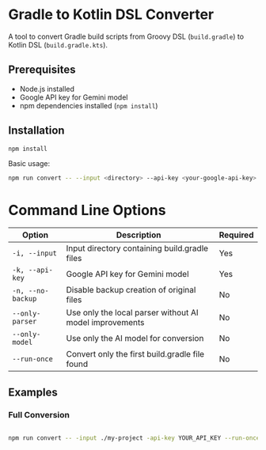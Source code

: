 # Gradle to Kotlin DSL Converter

A tool to convert Gradle build scripts from Groovy DSL (`build.gradle`) to Kotlin DSL (`build.gradle.kts`).

## Prerequisites

-   Node.js installed
-   Google API key for Gemini model
-   npm dependencies installed (`npm install`)

## Installation

```sh
npm install
```
Basic usage:
```sh
npm run convert -- --input <directory> --api-key <your-google-api-key> 
```

# Command Line Options

| Option | Description | Required |
|--------|-------------|----------|
| `-i, --input` | Input directory containing build.gradle files | Yes |
| `-k, --api-key` | Google API key for Gemini model | Yes |
| `-n, --no-backup` | Disable backup creation of original files | No |
| `--only-parser` | Use only the local parser without AI model improvements | No |
| `--only-model` | Use only the AI model for conversion | No |
| `--run-once` | Convert only the first build.gradle file found | No |

## Examples

### Full Conversion
```bash

npm run convert -- -input ./my-project -api-key YOUR_API_KEY --run-once
```